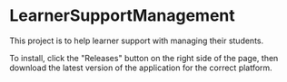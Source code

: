 # LearnerSupportManagement

This project is to help learner support with managing their students.

To install, click the "Releases" button on the right side of the page, then download the latest version of the application for the correct platform.
